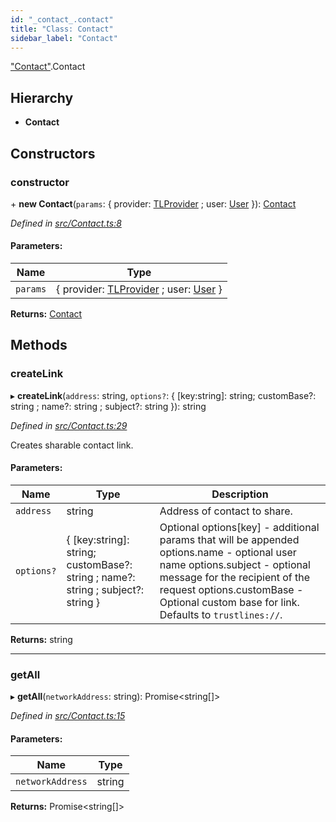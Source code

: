 ```yaml
---
id: "_contact_.contact"
title: "Class: Contact"
sidebar_label: "Contact"
---
```


["Contact"](../modules/_contact_.md).Contact

## Hierarchy

* **Contact**

## Constructors

### constructor

\+ **new Contact**(`params`: { provider: [TLProvider](../interfaces/_providers_tlprovider_.tlprovider.md) ; user: [User](_user_.user.md)  }): [Contact](_contact_.contact.md)

*Defined in [src/Contact.ts:8](https://github.com/trustlines-protocol/clientlib/blob/f60ef2b/src/Contact.ts#L8)*

#### Parameters:

Name | Type |
------ | ------ |
`params` | { provider: [TLProvider](../interfaces/_providers_tlprovider_.tlprovider.md) ; user: [User](_user_.user.md)  } |

**Returns:** [Contact](_contact_.contact.md)

## Methods

### createLink

▸ **createLink**(`address`: string, `options?`: { [key:string]: string; customBase?: string ; name?: string ; subject?: string  }): string

*Defined in [src/Contact.ts:29](https://github.com/trustlines-protocol/clientlib/blob/f60ef2b/src/Contact.ts#L29)*

Creates sharable contact link.

#### Parameters:

Name | Type | Description |
------ | ------ | ------ |
`address` | string | Address of contact to share. |
`options?` | { [key:string]: string; customBase?: string ; name?: string ; subject?: string  } | Optional        options[key] - additional params that will be appended        options.name - optional user name        options.subject - optional message for the recipient of the request        options.customBase - Optional custom base for link. Defaults to `trustlines://`.  |

**Returns:** string

___

### getAll

▸ **getAll**(`networkAddress`: string): Promise&#60;string[]>

*Defined in [src/Contact.ts:15](https://github.com/trustlines-protocol/clientlib/blob/f60ef2b/src/Contact.ts#L15)*

#### Parameters:

Name | Type |
------ | ------ |
`networkAddress` | string |

**Returns:** Promise&#60;string[]>
